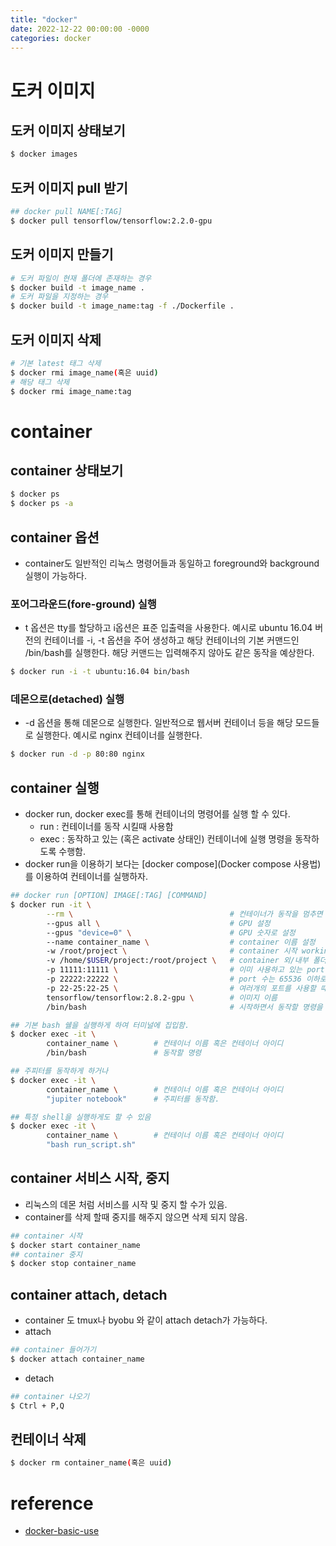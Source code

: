 ```yaml
---
title: "docker"
date: 2022-12-22 00:00:00 -0000
categories: docker
---
```


# 도커 이미지

## 도커 이미지 상태보기

```bash
$ docker images
```


## 도커 이미지 pull 받기

```bash
## docker pull NAME[:TAG]
$ docker pull tensorflow/tensorflow:2.2.0-gpu
```


## 도커 이미지 만들기

```bash
# 도커 파일이 현재 폴더에 존재하는 경우
$ docker build -t image_name .
# 도커 파일을 지정하는 경우
$ docker build -t image_name:tag -f ./Dockerfile .
```

## 도커 이미지 삭제

```bash
# 기본 latest 태그 삭제
$ docker rmi image_name(혹은 uuid)
# 해당 태그 삭제
$ docker rmi image_name:tag
```


# container

## container 상태보기

```bash
$ docker ps
$ docker ps -a
```


## container 옵션
- container도 일반적인 리눅스 명령어들과 동일하고 foreground와 background 실행이 가능하다.

### 포어그라운드(fore-ground) 실행
- t 옵션은 tty를 할당하고 i옵션은 표준 입출력을 사용한다. 예시로 ubuntu 16.04 버전의 컨테이너를 -i, -t 옵션을 주어 생성하고 해당 컨테이너의 기본 커맨드인 /bin/bash를 실행한다. 해당 커맨드는 입력해주지 않아도 같은 동작을 예상한다.

```bash
$ docker run -i -t ubuntu:16.04 bin/bash
```


### 데몬으로(detached) 실행
- -d 옵션을 통해 데몬으로 실행한다. 일반적으로 웹서버 컨테이너 등을 해당 모드들로 실행한다. 예시로 nginx 컨테이너를 실행한다.

```bash
$ docker run -d -p 80:80 nginx
```

## container 실행
- docker run, docker exec를 통해 컨테이너의 명령어를 실행 할 수 있다.
  - run : 컨테이너를 동작 시킬때 사용함
  - exec : 동작하고 있는 (혹은 activate 상태인) 컨테이너에 실행 명령을 동작하도록 수행함.
- docker run을 이용하기 보다는 [docker compose](Docker compose 사용법)를 이용하여 컨테이너를 실행하자.

```bash
## docker run [OPTION] IMAGE[:TAG] [COMMAND]
$ docker run -it \
        --rm \                                   # 컨테이너가 동작을 멈추면 삭제 되는 옵션
        --gpus all \                             # GPU 설정
        --gpus "device=0" \                      # GPU 숫자로 설정
        --name container_name \                  # container 이름 설정
        -w /root/project \                       # container 시작 working directory 설정
        -v /home/$USER/project:/root/project \   # container 외/내부 폴더 Volume mount 하기
        -p 11111:11111 \                         # 이미 사용하고 있는 port는 피하자 (docker ps -a)
        -p 22222:22222 \                         # port 수는 65536 이하로.
        -p 22-25:22-25 \                         # 여러개의 포트를 사용할 때 사용
        tensorflow/tensorflow:2.8.2-gpu \        # 이미지 이름
        /bin/bash                                # 시작하면서 동작할 명령을 설정할 수 있음.
```


```bash
## 기본 bash 쉘을 실행하게 하여 터미널에 집입함.
$ docker exec -it \
        container_name \        # 컨테이너 이름 혹은 컨테이너 아이디
        /bin/bash               # 동작할 명령

## 주피터를 동작하게 하거나
$ docker exec -it \
        container_name \        # 컨테이너 이름 혹은 컨테이너 아이디
        "jupiter notebook"      # 주피터를 동작함.

## 특정 shell을 실행하게도 할 수 있음
$ docker exec -it \
        container_name \        # 컨테이너 이름 혹은 컨테이너 아이디
        "bash run_script.sh"
```


## container 서비스 시작, 중지
- 리눅스의 데몬 처럼 서비스를 시작 및 중지 할 수가 있음.
- container를 삭제 할때 중지를 해주지 않으면 삭제 되지 않음.

```bash
## container 시작 
$ docker start container_name
## container 중지
$ docker stop container_name
```


## container attach, detach 
- container 도 tmux나 byobu 와 같이 attach detach가 가능하다.
- attach

```bash
## container 들어가기 
$ docker attach container_name
```

- detach 

```bash
## container 나오기
$ Ctrl + P,Q
```


## 컨테이너 삭제

```bash
$ docker rm container_name(혹은 uuid)
```


# reference
- [docker-basic-use](https://dongle94.github.io/docker/docker-basic-use/)